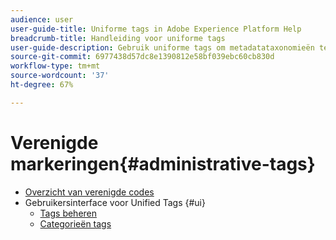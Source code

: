 ```yaml
---
audience: user
user-guide-title: Uniforme tags in Adobe Experience Platform Help
breadcrumb-title: Handleiding voor uniforme tags
user-guide-description: Gebruik uniforme tags om metadatataxonomieën te beheren. Leer hoe u tagcategorieën en tags maakt.
source-git-commit: 6977438d57dc8e1390812e58bf039ebc60cb830d
workflow-type: tm+mt
source-wordcount: '37'
ht-degree: 67%

---
```



# Verenigde markeringen{#administrative-tags}

* [Overzicht van verenigde codes](overview.md)
* Gebruikersinterface voor Unified Tags {#ui}
   * [Tags beheren](ui/managing-tags.md)
   * [Categorieën tags](ui/tags-categories.md)
